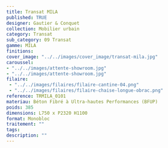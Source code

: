 ```yaml
---
title: Transat MILA 
published: TRUE
designer: Gautier & Conquet
collection: Mobilier urbain
category: Transat
sub_category: 09 Transat
gamme: MILA 
finitions: 
cover_image: "../../images/cover_image/transat-mila.jpg"
caroussel: 
- "../../images/attente-showroom.jpg"
- "../../images/attente-showroom.jpg"
filaire: 
 - "../../images/filaires/filaire-cantine-04.png"
 - "../../images/filaires/filaire-chaise-longue-obrac.png"
reference: TRMILA_0101
materiau: Béton Fibré à Ultra-hautes Performances (BFUP)
poids: 385
dimensions: L750 x P2320 H1100
format: Monobloc
traitement: ""
tags: 
description: ""
---
```

